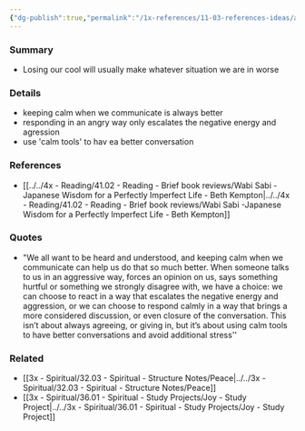 ```yaml
---
{"dg-publish":true,"permalink":"/1x-references/11-03-references-ideas/always-be-calm-in-arguments-or-disagreements/","dgHomeLink":true,"dgPassFrontmatter":false,"dgShowBacklinks":true,"dgShowLocalGraph":false,"dgShowInlineTitle":true}
---
```



### Summary
- Losing our cool will usually make whatever situation we are in worse

### Details
- keeping calm when we communicate is always better
- responding in an angry way only escalates the negative energy and agression
- use 'calm tools' to hav ea better conversation

### References
- [[../../4x - Reading/41.02 - Reading - Brief book reviews/Wabi Sabi -Japanese Wisdom for a Perfectly Imperfect Life - Beth Kempton|../../4x - Reading/41.02 - Reading - Brief book reviews/Wabi Sabi -Japanese Wisdom for a Perfectly Imperfect Life - Beth Kempton]]

### Quotes
- "We all want to be heard and understood, and keeping calm when we communicate can help us do that so much better. When someone talks to us in an aggressive way, forces an opinion on us, says something hurtful or something we strongly disagree with, we have a choice: we can choose to react in a way that escalates the negative energy and aggression, or we can choose to respond calmly in a way that brings a more considered discussion, or even closure of the conversation. This isn’t about always agreeing, or giving in, but it’s about using calm tools to have better conversations and avoid additional stress''


### Related
- [[3x - Spiritual/32.03 - Spiritual - Structure Notes/Peace|../../3x - Spiritual/32.03 - Spiritual - Structure Notes/Peace]]
- [[3x - Spiritual/36.01 - Spiritual - Study Projects/Joy - Study Project|../../3x - Spiritual/36.01 - Spiritual - Study Projects/Joy - Study Project]]
